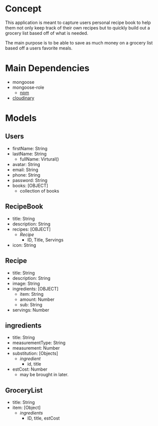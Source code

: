 # Concept

This application is meant to capture users personal recipe book to help them not only keep track of their own recipes but to quickly build out a grocery list based off of what is needed.

The main purpose is to be able to save as much money on a grocery list based off a users favorite meals.

# Main Dependencies
- mongoose
- mongoose-role
  - [npm](https://www.npmjs.com/package/mongoose-role)
- [cloudinary](https://cloudinary.com/developers)

# Models 
## Users 
- firstName: String
- lastName: String
  - fullName: Virtural()
- avatar: String
- email: String
- phone: String
- password: String
- books: [OBJECT]
  - collection of books

## RecipeBook
- title: String
- description: String
- recipes: [OBJECT]
  - *Recipe*
    - ID, Title, Servings
- icon: String

## Recipe
- title: String
- description: String
- image: String
- ingredients: [OBJECT]
  - item: String
  - amount: Number
  - sub: String
- servings: Number

## ingredients
- title: String
- measurementType: String
- measurement: Number
- substitution: [Objects]
  - *ingredient*
    - id, title
- estCost: Number
  - may be brought in later.

## GroceryList
- title: String
- item: [Object]
  - *ingredients*
    - ID, title, estCost